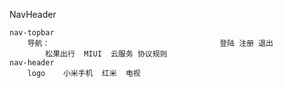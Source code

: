 NavHeader

```
nav-topbar
	导航：                                      登陆 注册 退出
		松果出行  MIUI  云服务 协议规则              
nav-header
	logo 	小米手机  红米  电视


```

​		

